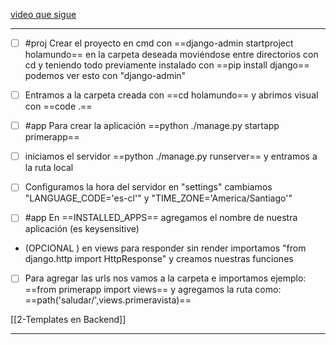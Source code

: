 [video que sigue](https://www.youtube.com/watch?v=QziV_gti04k&list=PLj7rmIknJU3MnO02g8b2xLbKDRthDNdu4&index=8)


___
-  [ ] #proj  Crear el proyecto en cmd con ==django-admin startproject holamundo==  en la carpeta deseada moviéndose entre directorios con cd y teniendo todo previamente instalado con ==pip install django== podemos ver esto con "django-admin" 

-  [ ]  Entramos a la carpeta creada con ==cd holamundo== y abrimos visual con ==code .==

-  [ ] #app Para crear la aplicación ==python ./manage.py startapp primerapp==

-  [ ] iniciamos el servidor ==python ./manage.py runserver== y entramos a la ruta local

-  [ ] Configuramos la hora del servidor en "settings" cambiamos "LANGUAGE_CODE='es-cl'" y "TIME_ZONE='America/Santiago'"

-  [ ] #app En ==INSTALLED_APPS== agregamos el nombre de nuestra aplicación (es keysensitive)

-  (OPCIONAL ) en views  para responder sin render importamos "from django.http import HttpResponse" y creamos nuestras funciones

-  [ ] Para agregar las urls nos vamos a la carpeta e importamos ejemplo: ==from primerapp import views== y agregamos la ruta como: ==path('saludar/',views.primeravista)==

[[2-Templates en Backend]]
____
